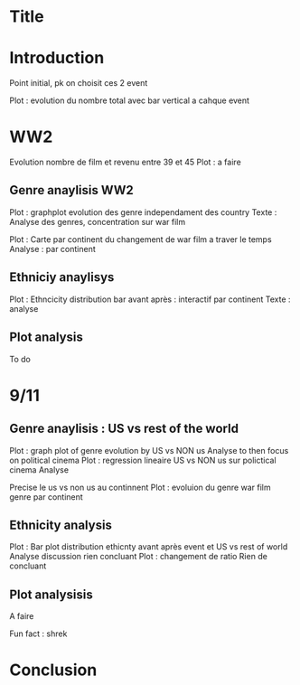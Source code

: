 # Title


# Introduction
Point initial, pk on choisit ces 2 event

Plot : evolution du nombre total avec bar vertical a cahque event 

# WW2
Evolution nombre de film et revenu entre 39 et 45 
Plot :  a faire

## Genre anaylisis WW2
Plot : graphplot evolution des genre independament des country 
Texte : Analyse des genres, concentration sur war film

Plot  : Carte par continent du changement de war film a traver le temps
Analyse : par continent 

## Ethniciy anaylisys 
Plot :  Ethncicity distribution bar avant après : interactif par continent 
Texte : analyse 

## Plot analysis 
To do 


# 9/11

## Genre anaylisis : US vs rest of the world
Plot  : graph plot of genre evolution by US vs NON us 
Analyse to then focus on political cinema
Plot : regression lineaire US vs NON us sur polictical cinema
Analyse 

Precise le us vs non us au continnent 
Plot :  evoluion du genre war film genre par continent 

## Ethnicity analysis
Plot : Bar plot distribution ethicnty avant après event et  US vs rest of world
Analyse discussion rien concluant 
Plot : changement de ratio 
Rien de concluant 


## Plot analysisis 
A faire

Fun fact : shrek


# Conclusion




